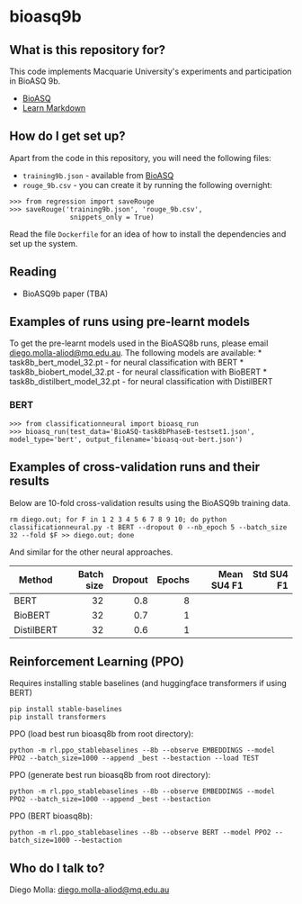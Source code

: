 # bioasq9b

## What is this repository for? ###

This code implements Macquarie University's experiments and
participation in BioASQ 9b.
* [BioASQ](http://www.bioasq.org)
* [Learn Markdown](https://bitbucket.org/tutorials/markdowndemo)

## How do I get set up? ###

Apart from the code in this repository, you will need the following files:

* `training9b.json` - available from [BioASQ](http://www.bioasq.org/)
* `rouge_9b.csv` - you can create it by running the following overnight:
```
>>> from regression import saveRouge
>>> saveRouge('training9b.json', 'rouge_9b.csv',
               snippets_only = True)
```

Read the file `Dockerfile` for an idea of how to install the dependencies and
set up the system.

## Reading

* BioASQ9b paper (TBA)

## Examples of runs using pre-learnt models

To get the pre-learnt models used in the BioASQ8b runs, please email
diego.molla-aliod@mq.edu.au. The following models are available:
    * task8b_bert_model_32.pt - for neural classification with BERT 
    * task8b_biobert_model_32.pt - for neural classification with BioBERT 
    * task8b_distilbert_model_32.pt - for neural classification with DistilBERT 


### BERT

```
>>> from classificationneural import bioasq_run
>>> bioasq_run(test_data='BioASQ-task8bPhaseB-testset1.json', model_type='bert', output_filename='bioasq-out-bert.json')
```



## Examples of cross-validation runs and their results

Below are 10-fold cross-validation results using the BioASQ9b training data.

```
rm diego.out; for F in 1 2 3 4 5 6 7 8 9 10; do python classificationneural.py -t BERT --dropout 0 --nb_epoch 5 --batch_size 32 --fold $F >> diego.out; done
```

And similar for the other neural approaches.

| Method | Batch size | Dropout | Epochs | Mean SU4 F1 | Std SU4 F1 |
| --- | ---: | ---: | ---: | ---: | ---: |
| BERT  | 32 | 0.8 | 8 |  |  |
| BioBERT | 32 | 0.7 | 1 |  |  |
| DistilBERT | 32 | 0.6 | 1 |  |  |

## Reinforcement Learning (PPO)

Requires installing stable baselines (and huggingface transformers if using BERT)
```
pip install stable-baselines
pip install transformers
```

PPO (load best run bioasq8b from root directory):
```
python -m rl.ppo_stablebaselines --8b --observe EMBEDDINGS --model PPO2 --batch_size=1000 --append _best --bestaction --load TEST
```
PPO (generate best run bioasq8b from root directory):
```
python -m rl.ppo_stablebaselines --8b --observe EMBEDDINGS --model PPO2 --batch_size=1000 --append _best --bestaction
```
PPO (BERT bioasq8b):
```
python -m rl.ppo_stablebaselines --8b --observe BERT --model PPO2 --batch_size=1000 --bestaction
```


## Who do I talk to? ###

Diego Molla: [diego.molla-aliod@mq.edu.au](mailto:diego.molla-aliod@mq.edu.au)
